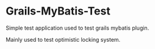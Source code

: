 Grails-MyBatis-Test
===================

Simple test application used to test grails mybatis plugin.

Mainly used to test optimistic locking system.